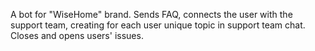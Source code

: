 A bot for "WiseHome" brand. Sends FAQ, connects the user with the support team, creating for each user unique topic in support team chat. Closes and opens users' issues.
